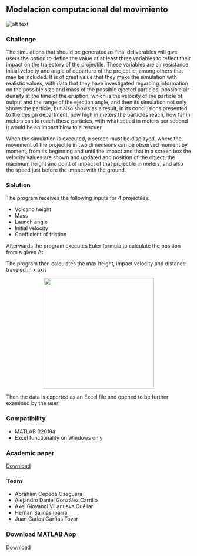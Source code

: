 ## Modelacion computacional del movimiento

![alt text](https://github.com/SeaWar741/ITC/blob/master/1er_Semestre/Modelacion_computacional_del_movimiento/demo_image.PNG?raw=true)

### Challenge

The simulations that should be generated as final deliverables will give users the option to define the value of at least three variables to reflect their impact on the trajectory of the projectile. These variables are air resistance, initial velocity and angle of departure of the projectile, among others that may be included. It is of great value that they make the simulation with realistic values, with data that they have investigated regarding information on the possible size and mass of the possible ejected particles, possible air density at the time of the eruption, which is the velocity of the particle of output and the range of the ejection angle, and then its simulation not only shows the particle, but also shows as a result, in its conclusions presented to the design department, how high in meters the particles reach, how far in meters can to reach these particles, with what speed in meters per second it would be an impact blow to a rescuer.

When the simulation is executed, a screen must be displayed, where the movement of the projectile in two dimensions can be observed moment by moment, from its beginning and until the impact and that in a screen box the velocity values ​​are shown and updated and position of the object, the maximum height and point of impact of that projectile in meters, and also the speed just before the impact with the ground.

### Solution

The program receives the following inputs for 4 projectiles:
- Volcano height
- Mass
- Launch angle
- Initial velocity
- Coefficient of friction

Afterwards the program executes Euler formula to calculate the position from a given Δt

The program then calculates the max height, impact velocity and distance traveled in x axis
<p align="center">
<img src="https://github.com/SeaWar741/ITC/blob/master/1er_Semestre/Modelacion_computacional_del_movimiento/demo_image2.PNG?raw=true" width="300">
</p>
Then the data is exported as an Excel file and opened to be further examined by the user

### Compatibility
- MATLAB R2019a <br/>
- Excel functionality on Windows only

### Academic paper
[Download](Reporte_Reto.pdf)

### Team
- Abraham Cepeda Oseguera
- Alejandro Daniel González Carrillo
- Axel Giovanni Villanueva Cuéllar
- Hernan Salinas Ibarra
- Juan Carlos Garfias Tovar


### Download MATLAB App
[Download](Simulador_de_proyectiles_volcanicos/Simulador_de_proyectiles_volcanicos.mlappinstall)